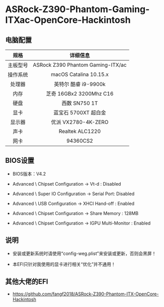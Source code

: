 # ASRock-Z390-Phantom-Gaming-ITXac-OpenCore-Hackintosh



## 电脑配置
|规格 | 详细信息|
|:-: | :-:|
|主板型号| ASRock Z390 Phantom Gaming-ITX/ac |
|操作系统|macOS Catalina 10.15.x |
|处理器|英特尔 酷睿 i9-9900k|
|内存|芝奇 16GBx2 3200Mhz C16|
|硬盘| 西数 SN750 1T |
|显卡|蓝宝石 5700XT 超白金|
|显示器|优派 VX2780-4K-ZERO|
|声卡| Realtek ALC1220|
|网卡| 94360CS2|


## BIOS设置

 - BIOS版本：V4.2

 - Advanced \ Chipset Configuration → Vt-d : Disabled

 - Advanced \ Super IO Configuration → Serial Port: Disabled

 - Advanced \ USB Configuration → XHCI Hand-off : Enabled

 - Advanced \ Chipset Configuration → Share Memory : 128MB

 - Advanced \ Chipset Configuration → IGPU Multi-Monitor : Enabled

## 说明

 - 安装或更新系统时请使用“config-weg.plist”来安装或更新，否则会黑屏！
 
 - 本EFI只针对我使用的显卡进行相关“优化”并不通用！
 
 ## 其他大佬的EFI
 
  - https://github.com/fangf2018/ASRock-Z390-Phantom-ITX-OpenCore-Hackintosh
  


